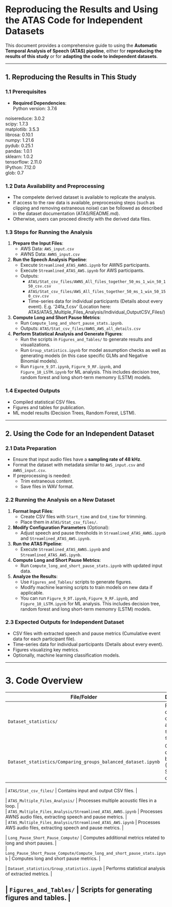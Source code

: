 # Reproducing the Results and Using the ATAS Code for Independent Datasets  

This document provides a comprehensive guide to using the **Automatic Temporal Analysis of Speech (ATAS) pipeline**, either for **reproducing the results of this study** or for **adapting the code to independent datasets**.
  
---
  
## 1. Reproducing the Results in This Study   
  
### 1.1 Prerequisites   
- **Required Dependencies**:  
Python version: 3.7.6  
  
noisereduce: 3.0.2  
scipy: 1.7.3  
matplotlib: 3.5.3  
librosa: 0.10.1  
numpy: 1.21.6  
pydub: 0.25.1  
pandas: 1.0.1  
sklearn: 1.0.2  
tensorflow: 2.11.0  
IPython: 7.12.0  
glob: 0.7   
  
### 1.2 Data Availability and Preprocessing   
- The compelete derived dataset is available to replicate the analysis.  
- If access to the raw data is available, preprocessing steps (such as clipping and removing extraneous noise) can be followed as described in the dataset documentation (ATAS/README.md).  
- Otherwise, users can proceed directly with the derived data files.  
  
### 1.3 Steps for Running the Analysis  
  
1. **Prepare the Input Files**:  
   - AWS Data: `AWS_input.csv`  
   - AWNS Data: `AWNS_input.csv`  
2. **Run the Speech Analysis Pipeline**:  
   - Execute `Streamlined_ATAS_AWNS.ipynb` for AWNS participants.  
   - Execute `Streamlined_ATAS_AWS.ipynb` for AWS participants.  
   - Outputs:  
     - `ATAS/Stat_csv_files/AWNS_All_files_together_50_ms_1_win_50_150_csv.csv`  
     - `ATAS/Stat_csv_files/AWS_All_files_together_50_ms_1_win_50_150_csv.csv`  
     - Time-series data for individual participants (Details about every event). E.g. '24fa_f.csv' (Location here: ATAS/ATAS_Multiple_Files_Analysis/Individual_OutputCSV_Files/)  
3. **Compute Long and Short Pause Metrics**:  
   - Run `Compute_long_and_short_pause_stats.ipynb`.  
   - Outputs: `ATAS/Stat_csv_files/AWNS_AWS_all_details.csv`  
4. **Perform Statistical Analysis and Generate Figures**:  
   - Run the scripts in `Figures_and_Tables/` to generate results and visualizations.  
   - Run `Group_statistics.ipynb` for model assumption checks as well as generating models (in this case specific GLMs and Negative Binomial models).  
   - Run `Figure_9_DT.ipynb`, `Figure_9_RF.ipynb`, and `Figure_10_LSTM.ipynb` for ML analysis. This includes decision tree, random forest and long short-term memomry (LSTM) models.  
  
### 1.4 Expected Outputs  
- Compiled statistical CSV files.  
- Figures and tables for publication.  
- ML model results (Decision Trees, Random Forest, LSTM).  
  
---  
  
## 2. Using the Code for an Independent Dataset    
  
### 2.1 Data Preparation  
- Ensure that input audio files have a **sampling rate of 48 kHz**.  
- Format the dataset with metadata similar to `AWS_input.csv` and `AWNS_input.csv`.  
- If preprocessing is needed:  
  - Trim extraneous content.  
  - Save files in WAV format.  
  
### 2.2 Running the Analysis on a New Dataset   
1. **Format Input Files**:  
   - Create CSV files with `Start_time` and `End_time` for trimming.  
   - Place them in `ATAS/Stat_csv_files/`.  
2. **Modify Configuration Parameters** (Optional):  
   - Adjust speech and pause thresholds in `Streamlined_ATAS_AWNS.ipynb` and `Streamlined_ATAS_AWS.ipynb`.  
3. **Run the ATAS Pipeline**:  
   - Execute `Streamlined_ATAS_AWNS.ipynb` and `Streamlined_ATAS_AWS.ipynb`.  
4. **Compute Long and Short Pause Metrics**:  
   - Run `Compute_long_and_short_pause_stats.ipynb` with updated input data.  
5. **Analyze the Results**:  
   - Use `Figures_and_Tables/` scripts to generate figures.  
   - Modify machine learning scripts to train models on new data if applicable.  
   - You can run `Figure_9_DT.ipynb`, `Figure_9_RF.ipynb`, and `Figure_10_LSTM.ipynb` for ML analysis. This includes decision tree, random forest and long short-term memomry (LSTM) models.  
  
### 2.3 Expected Outputs for Independent Dataset  
- CSV files with extracted speech and pause metrics (Cumulative event data for each participant file).
- Time-series data for individual participants (Details about every event).  
- Figures visualizing key metrics.  
- Optionally, machine learning classification models.  
  
---  
  
# 3. Code Overview  
  
| File/Folder | Description |  
|------------|-------------|  
| `Dataset_statistics/` | Provides dataset comparison and summary statistics. |  
| `Dataset_statistics/Comparing_groups_balanced_dataset.ipynb` | Checks for dataset balance (Age and Sex distribution) |  
  
| `ATAS/Stat_csv_files/` | Contains input and output CSV files. |  
  
| `ATAS_Multiple_Files_Analysis/` | Processes multiple acoustic files in a loop. |  
| `ATAS_Multiple_Files_Analysis/Streamlined_ATAS_AWNS.ipynb` | Processes AWNS audio files, extracting speech and pause metrics. |   
| `ATAS_Multiple_Files_Analysis/Streamlined_ATAS_AWS.ipynb` | Processes AWS audio files, extracting speech and pause metrics. |  
  
| `Long_Pause_Short_Pause_Compute/` | Computes additional metrics related to long and short pauses. |                                                       
| `Long_Pause_Short_Pause_Compute/Compute_long_and_short_pause_stats.ipynb` | Computes long and short pause metrics. |   
   
| `Dataset_statistics/Group_statistics.ipynb` | Performs statistical analysis of extracted metrics. |  
  
| `Figures_and_Tables/` | Scripts for generating figures and tables. |  
---  

